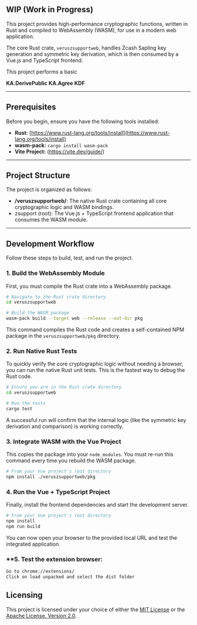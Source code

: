 ## WIP (Work in Progress)


This project provides high-performance cryptographic functions, written in Rust and compiled to WebAssembly (WASM), for use in a modern web application. 

The core Rust crate, `veruszsupportweb`, handles Zcash Sapling key generation and symmetric key derivation, which is then consumed by a Vue.js and TypeScript frontend.

This project performs a basic

**KA.DerivePublic**
**KA.Agree**
**KDF**


-----

## Prerequisites

Before you begin, ensure you have the following tools installed:

  * **Rust:** [https://www.rust-lang.org/tools/install](https://www.rust-lang.org/tools/install)
  * **wasm-pack:** `cargo install wasm-pack`
  * **Vite Project:** (https://vite.dev/guide/)

-----

## Project Structure

The project is organized as follows:

  * **/veruszsupportweb/**: The native Rust crate containing all core cryptographic logic and WASM bindings.
  * zsupport (root): The Vue.js + TypeScript frontend application that consumes the WASM module.

-----

## Development Workflow

Follow these steps to build, test, and run the project.

### **1. Build the WebAssembly Module**

First, you must compile the Rust crate into a WebAssembly package.

```bash
# Navigate to the Rust crate directory
cd veruszsupportweb

# Build the WASM package
wasm-pack build --target web --release --out-dir pkg
```

This command compiles the Rust code and creates a self-contained NPM package in the `veruszsupportweb/pkg` directory.

### **2. Run Native Rust Tests**

To quickly verify the core cryptographic logic without needing a browser, you can run the native Rust unit tests. This is the fastest way to debug the Rust code.

```bash
# Ensure you are in the Rust crate directory
cd veruszsupportweb

# Run the tests
cargo test
```

A successful run will confirm that the internal logic (like the symmetric key derivation and comparison) is working correctly.

### **3. Integrate WASM with the Vue Project**


This copies the package into your `node_modules`. You must re-run this command every time you rebuild the WASM package.

```bash
# From your Vue project's root directory
npm install ./veruszsupportweb/pkg
```

### **4. Run the Vue + TypeScript Project**

Finally, install the frontend dependencies and start the development server.

```bash
# From your Vue project's root directory
npm install
npm run build
```

You can now open your browser to the provided local URL and test the integrated application.


### **5. Test the extension browser:


```bash
Go to chrome://extensions/
Click on load unpacked and select the dist folder
```



## Licensing

This project is licensed under your choice of either the [MIT License](LICENSES/LICENSE-MIT) or the [Apache License, Version 2.0](LICENSES/LICENSE-APACHE-2.0).